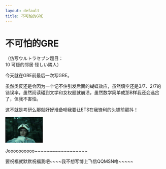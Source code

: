 ```yaml
---
layout: default
title: 不可怕的GRE
---
```

# 不可怕的GRE
（仿写ウルトラセブン题目：<br/>
10 可疑的邻居 怪しい隣人）

今天就在GRE前最后一次写GRE。

虽然类反还是会因为一个记不住引发后面的蝴蝶效应，虽然填空还是3/7、2/7的错误率，虽然阅读碰到文学和女权题就崩溃，虽然数学简单成那B样我还会选岔了，但我不害怕。

这不就是考研么~~~~那就好好准备呗~~~~我要让ETS在我锋利的头镖前颤抖！

![变身](/images/post_images/20090523/seven_transform.gif)

Joooooooooo~~~~~~~~~~~~~~~~~~

要祝福就默默祝福我吧~~~~我不想写博上飞信QQMSN咯~~~~~
